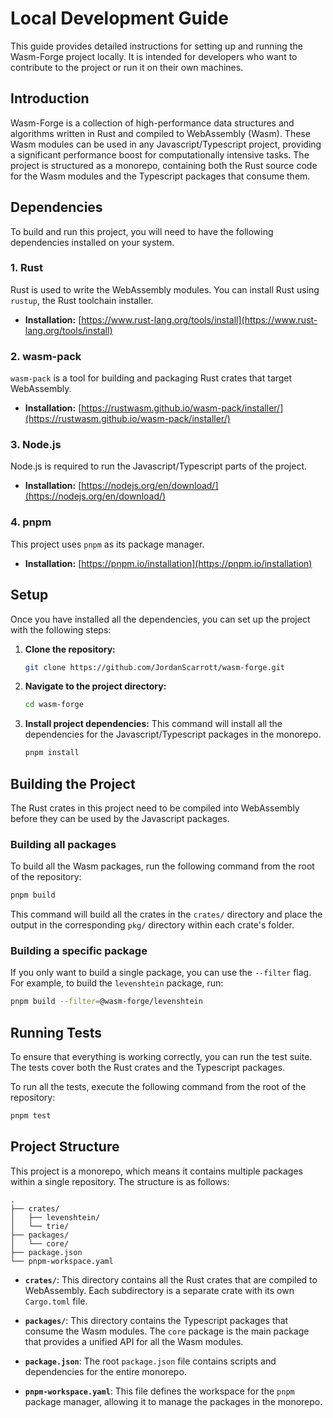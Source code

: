 # Local Development Guide

This guide provides detailed instructions for setting up and running the Wasm-Forge project locally. It is intended for developers who want to contribute to the project or run it on their own machines.

## Introduction

Wasm-Forge is a collection of high-performance data structures and algorithms written in Rust and compiled to WebAssembly (Wasm). These Wasm modules can be used in any Javascript/Typescript project, providing a significant performance boost for computationally intensive tasks. The project is structured as a monorepo, containing both the Rust source code for the Wasm modules and the Typescript packages that consume them.

## Dependencies

To build and run this project, you will need to have the following dependencies installed on your system.

### 1. Rust
Rust is used to write the WebAssembly modules. You can install Rust using `rustup`, the Rust toolchain installer.

- **Installation:** [https://www.rust-lang.org/tools/install](https://www.rust-lang.org/tools/install)

### 2. wasm-pack
`wasm-pack` is a tool for building and packaging Rust crates that target WebAssembly.

- **Installation:** [https://rustwasm.github.io/wasm-pack/installer/](https://rustwasm.github.io/wasm-pack/installer/)

### 3. Node.js
Node.js is required to run the Javascript/Typescript parts of the project.

- **Installation:** [https://nodejs.org/en/download/](https://nodejs.org/en/download/)

### 4. pnpm
This project uses `pnpm` as its package manager.

- **Installation:** [https://pnpm.io/installation](https://pnpm.io/installation)

## Setup

Once you have installed all the dependencies, you can set up the project with the following steps:

1.  **Clone the repository:**
    ```bash
    git clone https://github.com/JordanScarrott/wasm-forge.git
    ```

2.  **Navigate to the project directory:**
    ```bash
    cd wasm-forge
    ```

3.  **Install project dependencies:**
    This command will install all the dependencies for the Javascript/Typescript packages in the monorepo.
    ```bash
    pnpm install
    ```

## Building the Project

The Rust crates in this project need to be compiled into WebAssembly before they can be used by the Javascript packages.

### Building all packages

To build all the Wasm packages, run the following command from the root of the repository:

```bash
pnpm build
```

This command will build all the crates in the `crates/` directory and place the output in the corresponding `pkg/` directory within each crate's folder.

### Building a specific package

If you only want to build a single package, you can use the `--filter` flag. For example, to build the `levenshtein` package, run:

```bash
pnpm build --filter=@wasm-forge/levenshtein
```

## Running Tests

To ensure that everything is working correctly, you can run the test suite. The tests cover both the Rust crates and the Typescript packages.

To run all the tests, execute the following command from the root of the repository:

```bash
pnpm test
```

## Project Structure

This project is a monorepo, which means it contains multiple packages within a single repository. The structure is as follows:

```
.
├── crates/
│   ├── levenshtein/
│   └── trie/
├── packages/
│   └── core/
├── package.json
└── pnpm-workspace.yaml
```

-   **`crates/`**: This directory contains all the Rust crates that are compiled to WebAssembly. Each subdirectory is a separate crate with its own `Cargo.toml` file.

-   **`packages/`**: This directory contains the Typescript packages that consume the Wasm modules. The `core` package is the main package that provides a unified API for all the Wasm modules.

-   **`package.json`**: The root `package.json` file contains scripts and dependencies for the entire monorepo.

-   **`pnpm-workspace.yaml`**: This file defines the workspace for the `pnpm` package manager, allowing it to manage the packages in the monorepo.
